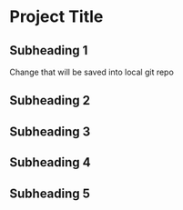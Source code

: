 # Project Title

## Subheading 1
Change that will be saved into local git repo

## Subheading 2

## Subheading 3

## Subheading 4

## Subheading 5